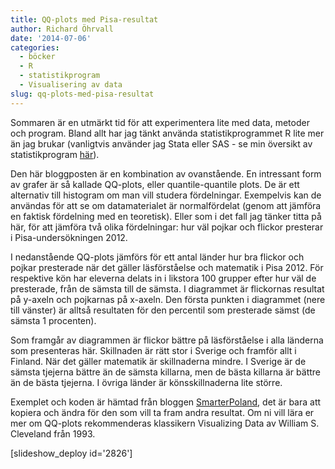 ```yaml
---
title: QQ-plots med Pisa-resultat
author: Richard Öhrvall
date: '2014-07-06'
categories:
  - böcker
  - R
  - statistikprogram
  - Visualisering av data
slug: qq-plots-med-pisa-resultat
---
```


Sommaren är en utmärkt tid för att experimentera lite med data, metoder och program. Bland allt har jag tänkt använda statistikprogrammet R lite mer än jag brukar (vanligtvis använder jag Stata eller SAS - se min översikt av statistikprogram [här](https://richardohrvall.rbind.io/2014/01/att-valja-statistikprogram/)).

Den här bloggposten är en kombination av ovanstående. En intressant form av grafer är så kallade QQ-plots, eller quantile-quantile plots. De är ett alternativ till histogram om man vill studera fördelningar. Exempelvis kan de användas för att se om datamaterialet är normalfördelat (genom att jämföra en faktisk fördelning med en teoretisk). Eller som i det fall jag tänker titta på här, för att jämföra två olika fördelningar: hur väl pojkar och flickor presterar i Pisa-undersökningen 2012.

I nedanstående QQ-plots jämförs för ett antal länder hur bra flickor och pojkar presterade när det gäller läsförståelse och matematik i Pisa 2012. För respektive kön har eleverna delats in i likstora 100 grupper efter hur väl de presterade, från de sämsta till de sämsta. I diagrammet är flickornas resultat på y-axeln och pojkarnas på x-axeln. Den första punkten i diagrammet (nere till vänster) är alltså resultaten för den percentil som presterade sämst (de sämsta 1 procenten).

Som framgår av diagrammen är flickor bättre på läsförståelse i alla länderna som presenteras här. Skillnaden är rätt stor i Sverige och framför allt i Finland. När det gäller matematik är skillnaderna mindre. I Sverige är de sämsta tjejerna bättre än de sämsta killarna, men de bästa killarna är bättre än de bästa tjejerna. I övriga länder är könsskillnaderna lite större.

Exemplet och koden är hämtad från bloggen [SmarterPoland](http://smarterpoland.pl/index.php/2014/06/gender-gap-and-visualisation-challenge-user2014/), det är bara att kopiera och ändra för den som vill ta fram andra resultat. Om ni vill lära er mer om QQ-plots rekommenderas klassikern Visualizing Data av William S. Cleveland från 1993.

[slideshow_deploy id='2826']
